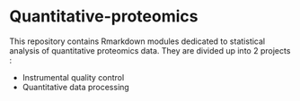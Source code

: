 # Quantitative-proteomics

This repository contains Rmarkdown modules dedicated to statistical analysis of quantitative proteomics data. 
They are divided up into 2 projects : 
  - Instrumental quality control
  - Quantitative data processing 

